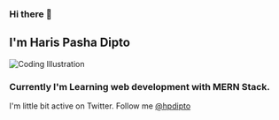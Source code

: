 ### Hi there 👋
## I'm Haris Pasha Dipto

![Coding Illustration](https://imgur.com/fbF07Iy.jpg)

### Currently I'm Learning web development with MERN Stack.

I'm little bit active on Twitter. Follow me [@hpdipto](https://twitter.com/hpdipto)


<!--
**hpdipto/hpdipto** is a ✨ _special_ ✨ repository because its `README.md` (this file) appears on your GitHub profile.

Here are some ideas to get you started:

- 🔭 I’m currently working on ...
- 🌱 I’m currently learning ...
- 👯 I’m looking to collaborate on ...
- 🤔 I’m looking for help with ...
- 💬 Ask me about ...
- 📫 How to reach me: ...
- 😄 Pronouns: ...
- ⚡ Fun fact: ...
-->

